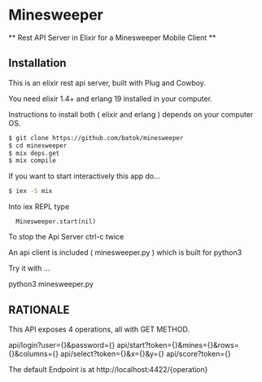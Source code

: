 # Minesweeper

** Rest API Server in Elixir for a Minesweeper Mobile Client **

## Installation

This is an elixir rest api server, built with Plug and Cowboy.

You need elixir 1.4+ and erlang 19 installed in your computer.

Instructions to install both ( elixir and erlang ) depends on your computer OS.

```bash
$ git clone https://github.com/batok/minesweeper
$ cd minesweeper
$ mix deps.get
$ mix compile
```

If you want to start interactively this app do...

```bash
$ iex -S mix
```

Into iex REPL type
```
  Minesweeper.start(nil)
``` 

To stop the Api Server ctrl-c twice

An api client is included ( minesweeper.py ) which is built for python3

Try it with ...

python3 minesweeper.py


## RATIONALE

This API exposes 4 operations, all with GET METHOD.

api/login?user={}&password={}
api/start?token={}&mines={}&rows={}&columns={}
api/select?token={}&x={}&y={}
api/score?token={}

The default Endpoint is at http://localhost:4422/{operation}
